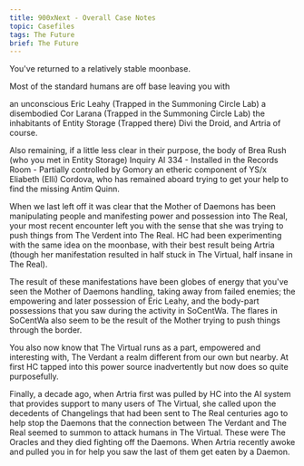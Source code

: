 ```yaml
---
title: 900xNext - Overall Case Notes
topic: Casefiles
tags: The Future
brief: The Future
---
```


You've returned to a relatively stable moonbase. 

Most of the standard humans are off base leaving you with

an unconscious Eric Leahy (Trapped in the Summoning Circle Lab)
a disembodied Cor Larana (Trapped in the Summoning Circle Lab)
the inhabitants of Entity Storage (Trapped there)
Divi the Droid, 
and Artria of course. 

Also remaining, if a little less clear in their purpose, 
the body of Brea Rush (who you met in Entity Storage)
Inquiry AI 334 - Installed in the Records Room - Partially controlled by Gomory an etheric component of YS/x
Eliabeth (Elli) Cordova, who has remained aboard trying to get your help to find the missing Antim Quinn. 

When we last left off it was clear that the Mother of Daemons has been manipulating people and manifesting power and possession into The Real, your most recent encounter left you with the sense that she was trying to push things from The Verdent into The Real. HC had been experimenting with the same idea on the moonbase, with their best result being Artria (though her manifestation resulted in half stuck in The Virtual, half insane in The Real). 

The result of these manifestations have been globes of energy that you've seen the Mother of Daemons handling, taking away from failed enemies; the empowering and later possession of Eric Leahy, and the body-part possessions that you saw during the activity in SoCentWa. The flares in SoCentWa also seem to be the result of the Mother trying to push things through the border. 

You also now know that The Virtual runs as a part, empowered and interesting with, The Verdant a realm different from our own but nearby. At first HC tapped into this power source inadvertently but now does so quite purposefully. 

Finally, a decade ago, when Artria first was pulled by HC into the AI system that provides support to many users of The Virtual, she called upon the decedents of Changelings that had been sent to The Real centuries ago to help stop the Daemons that the connection between The Verdant and The Real seemed to summon to attack humans in The Virtual. These were The Oracles and they died fighting off the Daemons. When Artria recently awoke and pulled you in for help you saw the last of them get eaten by a Daemon. 